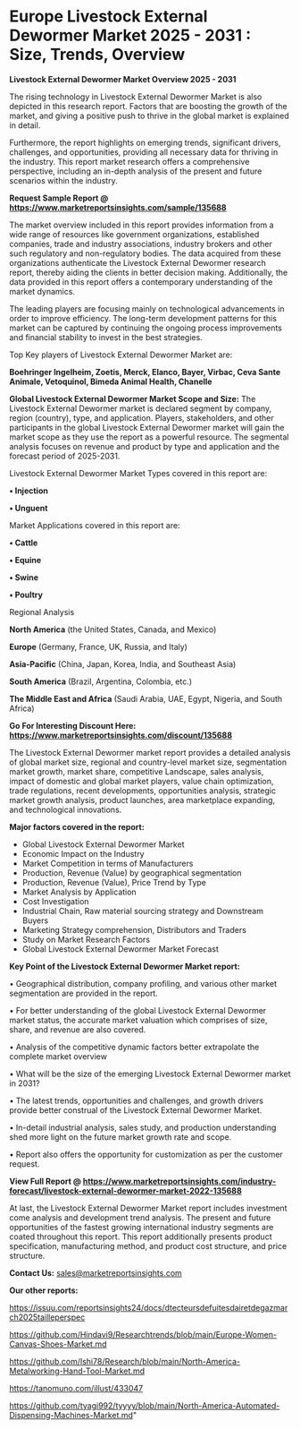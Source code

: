  # Europe Livestock External Dewormer Market 2025 - 2031 : Size, Trends, Overview

<Strong> Livestock External Dewormer Market Overview 2025 - 2031</strong>

The rising technology in Livestock External Dewormer Market is also depicted in this research report. Factors that are boosting the growth of the market, and giving a positive push to thrive in the global market is explained in detail.

Furthermore, the report highlights on emerging trends, significant drivers, challenges, and opportunities, providing all necessary data for thriving in the industry. This report market research offers a comprehensive perspective, including an in-depth analysis of the present and future scenarios within the industry.

<strong>Request Sample Report @ <a href=https://www.marketreportsinsights.com/sample/135688>https://www.marketreportsinsights.com/sample/135688</a></strong>

The market overview included in this report provides information from a wide range of resources like government organizations, established companies, trade and industry associations, industry brokers and other such regulatory and non-regulatory bodies. The data acquired from these organizations authenticate the Livestock External Dewormer research report, thereby aiding the clients in better decision making. Additionally, the data provided in this report offers a contemporary understanding of the market dynamics.

The leading players are focusing mainly on technological advancements in order to improve efficiency. The long-term development patterns for this market can be captured by continuing the ongoing process improvements and financial stability to invest in the best strategies.

Top Key players of Livestock External Dewormer Market are:

<strong>Boehringer Ingelheim, Zoetis, Merck, Elanco, Bayer, Virbac, Ceva Sante Animale, Vetoquinol, Bimeda Animal Health, Chanelle</strong>

<strong><b>Global Livestock External Dewormer Market Scope and Size:</b></strong>
The Livestock External Dewormer market is declared segment by company, region (country), type, and application. Players, stakeholders, and other participants in the global Livestock External Dewormer market will gain the market scope as they use the report as a powerful resource. The segmental analysis focuses on revenue and product by type and application and the forecast period of 2025-2031.

Livestock External Dewormer Market Types covered in this report are:

<strong>• Injection

• Unguent</strong>

Market Applications covered in this report are:

<strong>• Cattle

• Equine

• Swine

• Poultry</strong> 

Regional Analysis

<strong>North America</strong> (the United States, Canada, and Mexico)

<strong>Europe</strong> (Germany, France, UK, Russia, and Italy)

<strong>Asia-Pacific</strong> (China, Japan, Korea, India, and Southeast Asia)

<strong>South America</strong> (Brazil, Argentina, Colombia, etc.)

<strong>The Middle East and Africa</strong> (Saudi Arabia, UAE, Egypt, Nigeria, and South Africa)

<strong>Go For Interesting Discount Here: <a href=https://www.marketreportsinsights.com/discount/135688>https://www.marketreportsinsights.com/discount/135688</a></strong>

The Livestock External Dewormer market report provides a detailed analysis of global market size, regional and country-level market size, segmentation market growth, market share, competitive Landscape, sales analysis, impact of domestic and global market players, value chain optimization, trade regulations, recent developments, opportunities analysis, strategic market growth analysis, product launches, area marketplace expanding, and technological innovations.

<strong><b>Major factors covered in the report:</b></strong>
<ul>
  <li>Global Livestock External Dewormer Market </li>
  <li>Economic Impact on the Industry</li>
  <li>Market Competition in terms of Manufacturers</li>
  <li>Production, Revenue (Value) by geographical segmentation</li>
  <li>Production, Revenue (Value), Price Trend by Type</li>
  <li>Market Analysis by Application</li>
  <li>Cost Investigation</li>
  <li>Industrial Chain, Raw material sourcing strategy and Downstream Buyers</li>
  <li>Marketing Strategy comprehension, Distributors and Traders</li>
  <li>Study on Market Research Factors</li>
  <li>Global Livestock External Dewormer Market Forecast</li>
</ul>

<strong><b>Key Point of the Livestock External Dewormer Market report:</b></strong>

• Geographical distribution, company profiling, and various other market segmentation are provided in the report.

• For better understanding of the global Livestock External Dewormer market status, the accurate market valuation which comprises of size, share, and revenue are also covered.

• Analysis of the competitive dynamic factors better extrapolate the complete market overview

• What will be the size of the emerging Livestock External Dewormer market in 2031?

• The latest trends, opportunities and challenges, and growth drivers provide better construal of the Livestock External Dewormer Market.

• In-detail industrial analysis, sales study, and production understanding shed more light on the future market growth rate and scope.

• Report also offers the opportunity for customization as per the customer request.

<strong><b>View Full Report @ <a href=https://www.marketreportsinsights.com/industry-forecast/livestock-external-dewormer-market-2022-135688>https://www.marketreportsinsights.com/industry-forecast/livestock-external-dewormer-market-2022-135688</a></b></strong>


At last, the Livestock External Dewormer Market report includes investment come analysis and development trend analysis. The present and future opportunities of the fastest growing international industry segments are coated throughout this report. This report additionally presents product specification, manufacturing method, and product cost structure, and price structure.

<strong>Contact Us:</strong>
sales@marketreportsinsights.com

<strong>Our other reports:</strong>

<a href=https://issuu.com/reportsinsights24/docs/dtecteursdefuitesdairetdegazmarch2025tailleperspec>https://issuu.com/reportsinsights24/docs/dtecteursdefuitesdairetdegazmarch2025tailleperspec</a>

<a href=https://github.com/Hindavi9/Researchtrends/blob/main/Europe-Women-Canvas-Shoes-Market.md>https://github.com/Hindavi9/Researchtrends/blob/main/Europe-Women-Canvas-Shoes-Market.md</a>

<a href=https://github.com/Ishi78/Research/blob/main/North-America-Metalworking-Hand-Tool-Market.md>https://github.com/Ishi78/Research/blob/main/North-America-Metalworking-Hand-Tool-Market.md</a>

<a href=https://tanomuno.com/illust/433047>https://tanomuno.com/illust/433047</a>

<a href=https://github.com/tyagi992/tyyyy/blob/main/North-America-Automated-Dispensing-Machines-Market.md>https://github.com/tyagi992/tyyyy/blob/main/North-America-Automated-Dispensing-Machines-Market.md</a>"
